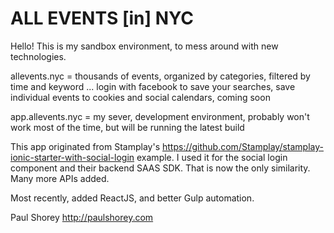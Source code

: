 # ALL EVENTS [in] NYC

Hello! This is my sandbox environment, to mess around with new technologies.

allevents.nyc = thousands of events, organized by categories, filtered by time and keyword ... login with facebook to save your searches, save individual events to cookies and social calendars, coming soon

app.allevents.nyc = my sever, development environment, probably won't work most of the time, but will be running the latest build

This app originated from Stamplay's https://github.com/Stamplay/stamplay-ionic-starter-with-social-login example. I used it for the social login component and their backend SAAS SDK. That is now the only similarity. Many more APIs added.

Most recently, added ReactJS, and better Gulp automation.

Paul Shorey
http://paulshorey.com